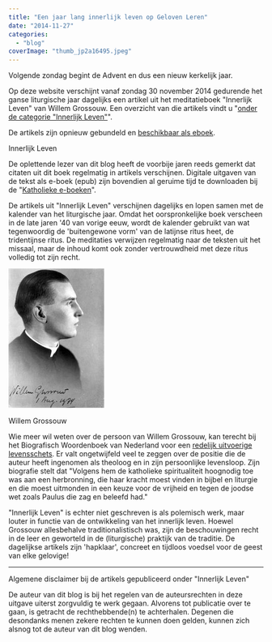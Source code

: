 ```yaml
---
title: "Een jaar lang innerlijk leven op Geloven Leren"
date: "2014-11-27"
categories: 
  - "blog"
coverImage: "thumb_jp2a16495.jpeg"
---
```


Volgende zondag begint de Advent en dus een nieuw kerkelijk jaar.

Op deze website verschijnt vanaf zondag 30 november 2014 gedurende het ganse liturgische jaar dagelijks een artikel uit het meditatieboek "Innerlijk Leven" van Willem Grossouw. Een overzicht van die artikels vindt u "[onder de categorie "Innerlijk Leven"](/categories/innerlijk-leven/)".

De artikels zijn opnieuw gebundeld en [beschikbaar als eboek](/portfolio/innerlijk-leven/).

Innerlijk Leven

De oplettende lezer van dit blog heeft de voorbije jaren reeds gemerkt dat citaten uit dit boek regelmatig in artikels verschijnen. Digitale uitgaven van de tekst als e-boek (epub) zijn bovendien al geruime tijd te downloaden bij de "[Katholieke e-boeken](/e-boeken/ "Katholieke e-boeken")".

De artikels uit "Innerlijk Leven" verschijnen dagelijks en lopen samen met de kalender van het liturgische jaar. Omdat het oorspronkelijke boek verscheen in de late jaren '40 van vorige eeuw, wordt de kalender gebruikt van wat tegenwoordig de 'buitengewone vorm' van de latijnse ritus heet, de tridentijnse ritus. De meditaties verwijzen regelmatig naar de teksten uit het missaal, maar de inhoud komt ook zonder vertrouwdheid met deze ritus volledig tot zijn recht.

[![Willem Grossouw](images/thumb_jp2a16495.jpeg)](http://resources.huygens.knaw.nl/bwn/BWN/lemmata/bwn5/grossouw)

Willem Grossouw

Wie meer wil weten over de persoon van Willem Grossouw, kan terecht bij het Biografisch Woordenboek van Nederland voor een [redelijk uitvoerige levensschets](http://resources.huygens.knaw.nl/bwn/BWN/lemmata/bwn5/grossouw "Willem Grossouw"). Er valt ongetwijfeld veel te zeggen over de positie die de auteur heeft ingenomen als theoloog en in zijn persoonlijke levensloop. Zijn biografie stelt dat "Volgens hem de katholieke spiritualiteit hoognodig toe was aan een herbronning, die haar kracht moest vinden in bijbel en liturgie en die moest uitmonden in een keuze voor de vrijheid en tegen de joodse wet zoals Paulus die zag en beleefd had."

"Innerlijk Leven" is echter niet geschreven is als polemisch werk, maar louter in functie van de ontwikkeling van het innerlijk leven. Hoewel Grossouw allesbehalve traditionalistisch was, zijn de beschouwingen recht in de leer en geworteld in de (liturgische) praktijk van de traditie. De dagelijkse artikels zijn 'hapklaar', concreet en tijdloos voedsel voor de geest van elke gelovige!

* * *

Algemene disclaimer bij de artikels gepubliceerd onder "Innerlijk Leven"

De auteur van dit blog is bij het regelen van de auteursrechten in deze uitgave uiterst zorgvuldig te werk gegaan. Alvorens tot publicatie over te gaan, is getracht de rechthebbende(n) te achterhalen. Degenen die desondanks menen zekere rechten te kunnen doen gelden, kunnen zich alsnog tot de auteur van dit blog wenden.


